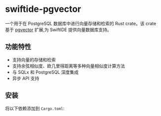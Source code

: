 # swiftide-pgvector

一个用于在 PostgreSQL 数据库中进行向量存储和检索的 Rust crate。该 crate 基于 [pgvector](https://github.com/pgvector/pgvector) 扩展,为 SwiftIDE 提供向量数据库支持。

## 功能特性

- 支持向量的存储和检索
- 支持余弦相似度、欧几里得距离等多种向量相似度计算方法
- 与 SQLx 和 PostgreSQL 深度集成
- 异步 API 支持

## 安装

将以下依赖添加到 `Cargo.toml`:
